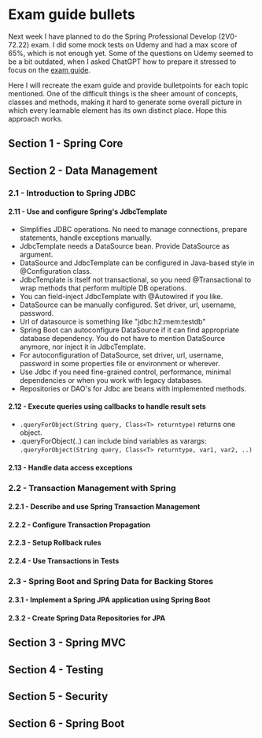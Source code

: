 # Exam guide bullets

Next week I have planned to do the Spring Professional Develop (2V0-72.22) exam. I did some mock tests on Udemy and had a max score of 65%, which is not enough yet. Some of the questions on Udemy seemed to be a bit outdated, when I asked ChatGPT how to prepare it stressed to focus on the [exam guide](https://docs.broadcom.com/doc/vmw-spring-professional-develop-exam-guide). 

Here I will recreate the exam guide and provide bulletpoints for each topic mentioned. One of the difficult things is the sheer amount of concepts, classes and methods, making it hard to generate some overall picture in which every learnable element has its own distinct place. Hope this approach works.

## Section 1 - Spring Core

## Section 2 - Data Management

### 2.1 - Introduction to Spring JDBC

#### 2.11 - Use and configure Spring's JdbcTemplate

- Simplifies JDBC operations. No need to manage connections, prepare statements, handle exceptions manually.
- JdbcTemplate needs a DataSource bean. Provide DataSource as argument. 
- DataSource and JdbcTemplate can be configured in Java-based style in @Configuration class.
- JdbcTemplate is itself not transactional, so you need @Transactional to wrap methods that perform multiple DB operations.
- You can field-inject JdbcTemplate with @Autowired if you like.
- DataSource can be manually configured. Set driver, url, username, password.
- Url of datasource is something like "jdbc:h2:mem:testdb"
- Spring Boot can autoconfigure DataSource if it can find appropriate database dependency. You do not have to mention DataSource anymore, nor inject it in JdbcTemplate.
- For autoconfiguration of DataSource, set driver, url, username, password in some properties file or environment or wherever.
- Use Jdbc if you need fine-grained control, performance, minimal dependencies or when you work with legacy databases. 
- Repositories or DAO's for Jdbc are beans with implemented methods.

#### 2.12 - Execute queries using callbacks to handle result sets

- `.queryForObject(String query, Class<T> returntype)` returns one object.
- .queryForObject(..) can include bind variables as varargs: `.queryForObject(String query, Class<T> returntype, var1, var2, ..)`

#### 2.13 - Handle data access exceptions

### 2.2 - Transaction Management with Spring

#### 2.2.1 - Describe and use Spring Transaction Management

#### 2.2.2 - Configure Transaction Propagation

#### 2.2.3 - Setup Rollback rules

#### 2.2.4 - Use Transactions in Tests

### 2.3 - Spring Boot and Spring Data for Backing Stores

#### 2.3.1 - Implement a Spring JPA application using Spring Boot

#### 2.3.2 - Create Spring Data Repositories for JPA

## Section 3 - Spring MVC

## Section 4 - Testing

## Section 5 - Security

## Section 6 - Spring Boot



